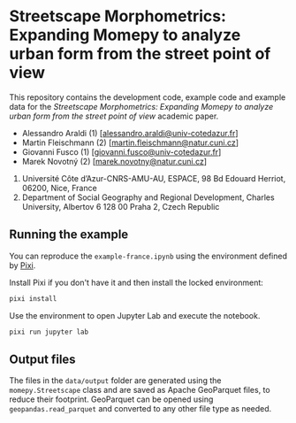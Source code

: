 # Streetscape Morphometrics: Expanding Momepy to analyze urban form from the street point of view

This repository contains the development code, example code and example data for the _Streetscape Morphometrics: Expanding Momepy to analyze urban form from the street point of view_ academic paper.

- Alessandro Araldi (1) [alessandro.araldi@univ-cotedazur.fr]
- Martin Fleischmann (2) [martin.fleischmann@natur.cuni.cz]
- Giovanni Fusco (1) [giovanni.fusco@univ-cotedazur.fr]
- Marek Novotný (2) [marek.novotny@natur.cuni.cz]

1. Université Côte d’Azur-CNRS-AMU-AU, ESPACE, 98 Bd Edouard Herriot, 06200, Nice, France
2. Department of Social Geography and Regional Development, Charles University, Albertov 6  128 00 Praha 2, Czech Republic

## Running the example

You can reproduce the `example-france.ipynb` using the environment defined by [Pixi](https://pixi.sh).

Install Pixi if you don't have it and then install the locked environment:

```sh
pixi install
```

Use the environment to open Jupyter Lab and execute the notebook.

```sh
pixi run jupyter lab
```

## Output files

The files in the `data/output` folder are generated using the `momepy.Streetscape` class and are saved as Apache GeoParquet files, to reduce their footprint. GeoParquet can be opened using `geopandas.read_parquet` and converted to any other file type as needed.
